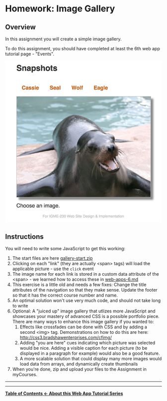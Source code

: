 # Homework: Image Gallery

## Overview
In this assignment you will create a simple image gallery. 

To do this assignment, you should have completed at least the 6th web app tutorial page - "Events".

![Web Page](_images/image-gallery-done.jpg)

## Instructions
You will need to write some JavaScript to get this working:
1. The start files are here [gallery-start.zip](_files/gallery-start.zip)
1. Clicking on each "link" (they are actually &lt;span> tags) will load the applicable picture - use the `click` event
1. The image name for each link is stored in a custom data attribute of the &lt;span> - we learned how to access these in [web-apps-6.md](./web-apps-6.md)
1. This exercise is a little old and needs a few fixes:  Change the title attributes of the navigation so that they make sense.  Update the footer so that it has the correct course number and name.
1. An optimal solution won't use very much code, and should not take long to write
1. Optional: A "juiced up" image gallery that utlizes more JavaScript and showcases your mastery of advanced CSS is a possible portfolio piece. There are many ways to enhance this image gallery if you wanted to:
    1. Effects like crossfades can be done with CSS and by adding a second &lt;img> tag. Demonstrations on how to do this are here: http://css3.bradshawenterprises.com/cfimg/
    1. Adding "you are here" cues indicating which picture was selected would be nice. Adding a visible caption for each picture (to be displayed in a paragraph for example) would also be a good feature. 
    1. A more scalable solution that could display many more images would load data from arrays, and dynamically create thumbnails
1. When you're done, zip and upload your files to the Assignment in myCourses.


<hr><hr>

**[Table of Contents <- About this Web App Tutorial Series](web-apps-0.md)**
